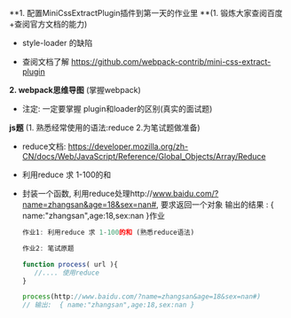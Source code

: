 **1. 配置MiniCssExtractPlugin插件到第一天的作业里 **(1. 锻炼大家查阅百度+查阅官方文档的能力)

- style-loader 的缺陷


- 查阅文档了解  https://github.com/webpack-contrib/mini-css-extract-plugin

  

**2. webpack思维导图** (掌握webpack)

- 注定: 一定要掌握 plugin和loader的区别(真实的面试题)



**js题** (1. 熟悉经常使用的语法:reduce 2.为笔试题做准备)

- reduce文档: https://developer.mozilla.org/zh-CN/docs/Web/JavaScript/Reference/Global_Objects/Array/Reduce
- 利用reduce 求 1-100的和


- 封装一个函数, 利用reduce处理http://www.baidu.com/?name=zhangsan&age=18&sex=nan#, 要求返回一个对象
  输出的结果 : { name:"zhangsan",age:18,sex:nan }作业

  ```js
  作业1: 利用reduce 求 1-100的和 (熟悉reduce语法)

  作业2: 笔试原题

  function process( url ){ 
  	 //.... 使用reduce
  }

  process(http://www.baidu.com/?name=zhangsan&age=18&sex=nan#) 
  // 输出:  { name:"zhangsan",age:18,sex:nan }
  ```




